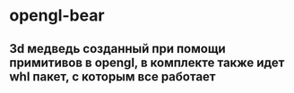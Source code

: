 # opengl-bear
## 3d медведь созданный при помощи примитивов в opengl, в комплекте также идет whl пакет, с которым все работает
